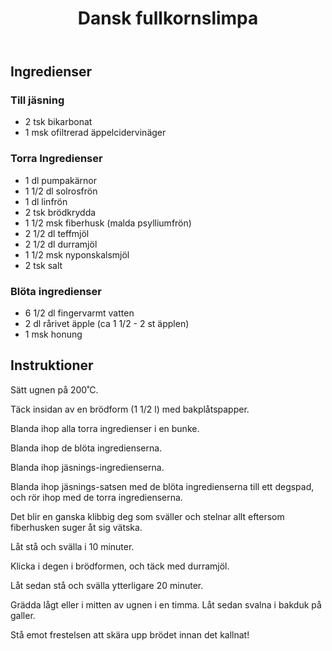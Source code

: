 ﻿---
title: Dansk fullkornslimpa
slug: dansk-fullkornslimpa
tags: [Bröd]
---

## Ingredienser

### Till jäsning

* 2 tsk bikarbonat
* 1 msk ofiltrerad äppelcidervinäger

### Torra Ingredienser

* 1 dl pumpakärnor
* 1 1/2 dl solrosfrön
* 1 dl linfrön
* 2 tsk brödkrydda
* 1 1/2 msk fiberhusk (malda psylliumfrön)
* 2 1/2 dl teffmjöl
* 2 1/2 dl durramjöl
* 1 1/2 msk nyponskalsmjöl
* 2 tsk salt

### Blöta ingredienser

* 6 1/2 dl fingervarmt vatten
* 2 dl rårivet äpple (ca 1 1/2 - 2 st äpplen)
* 1 msk honung

## Instruktioner

Sätt ugnen på 200˚C.

Täck insidan av en brödform (1 1/2 l) med bakplåtspapper.

Blanda ihop alla torra ingredienser i en bunke.

Blanda ihop de blöta ingredienserna.

Blanda ihop jäsnings-ingredienserna.

Blanda ihop jäsnings-satsen med de blöta ingredienserna till ett degspad, och rör ihop med de torra ingredienserna.

Det blir en ganska klibbig deg som sväller och stelnar allt eftersom fiberhusken suger åt sig vätska.

Låt stå och svälla i 10 minuter.

Klicka i degen i brödformen, och täck med durramjöl.

Låt sedan stå och svälla ytterligare 20 minuter.

Grädda lågt eller i mitten av ugnen i en timma. Låt sedan svalna i bakduk på galler.

Stå emot frestelsen att skära upp brödet innan det kallnat!
